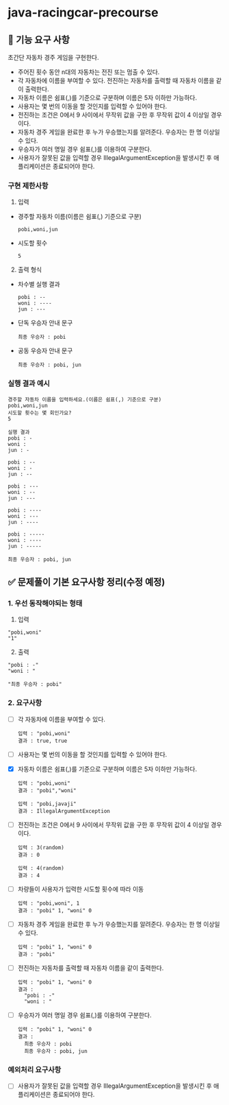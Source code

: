 # java-racingcar-precourse

## 🚀 기능 요구 사항

초간단 자동차 경주 게임을 구현한다.

- 주어진 횟수 동안 n대의 자동차는 전진 또는 멈출 수 있다.
- 각 자동차에 이름을 부여할 수 있다. 전진하는 자동차를 출력할 때 자동차 이름을 같이 출력한다.
- 자동차 이름은 쉼표(,)를 기준으로 구분하며 이름은 5자 이하만 가능하다.
- 사용자는 몇 번의 이동을 할 것인지를 입력할 수 있어야 한다.
- 전진하는 조건은 0에서 9 사이에서 무작위 값을 구한 후 무작위 값이 4 이상일 경우이다.
- 자동차 경주 게임을 완료한 후 누가 우승했는지를 알려준다. 우승자는 한 명 이상일 수 있다.
- 우승자가 여러 명일 경우 쉼표(,)를 이용하여 구분한다.
- 사용자가 잘못된 값을 입력할 경우 IllegalArgumentException을 발생시킨 후 애플리케이션은 종료되어야 한다.

### 구현 제한사항

1. 입력
- 경주할 자동차 이름(이름은 쉼표(,) 기준으로 구분)
    ~~~ 
    pobi,woni,jun
    ~~~
- 시도할 횟수
    ~~~
    5
    ~~~
2. 출력 형식
- 차수별 실행 결과
     ~~~
     pobi : --
     woni : ----
     jun : ---
     ~~~
- 단독 우승자 안내 문구
    ~~~
    최종 우승자 : pobi
    ~~~
- 공동 우승자 안내 문구
    ~~~
    최종 우승자 : pobi, jun
    ~~~

### 실행 결과 예시
~~~
경주할 자동차 이름을 입력하세요.(이름은 쉼표(,) 기준으로 구분)
pobi,woni,jun
시도할 횟수는 몇 회인가요?
5

실행 결과
pobi : -
woni : 
jun : -

pobi : --
woni : -
jun : --

pobi : ---
woni : --
jun : ---

pobi : ----
woni : ---
jun : ----

pobi : -----
woni : ----
jun : -----

최종 우승자 : pobi, jun
~~~

## ✅ 문제풀이 기본 요구사항 정리(수정 예정)

### 1. 우선 동작해야되는 형태
1. 입력
  ~~~
  "pobi,woni" 
  "1"
  ~~~
2. 출력
  ~~~
  "pobi : -" 
  "woni : "
  
  "최종 우승자 : pobi"
  ~~~

### 2. 요구사항 
- [ ] 각 자동차에 이름을 부여할 수 있다.
  ~~~
  입력 : "pobi,woni"
  결과 : true, true
  ~~~
- [ ] 사용자는 몇 번의 이동을 할 것인지를 입력할 수 있어야 한다.
- [x] 자동차 이름은 쉼표(,)를 기준으로 구분하며 이름은 5자 이하만 가능하다.   
  ~~~
  입력 : "pobi,woni"
  결과 : "pobi","woni"
  ~~~
  
  ~~~
  입력 : "pobi,javaji"
  결과 : IllegalArgumentException
  ~~~
- [ ] 전진하는 조건은 0에서 9 사이에서 무작위 값을 구한 후 무작위 값이 4 이상일 경우이다.
  ~~~
  입력 : 3(random)
  결과 : 0

  입력 : 4(random)
  결과 : 4
  ~~~
- [ ] 차량들이 사용자가 입력한 시도할 횟수에 따라 이동
  ~~~
  입력 : "pobi,woni", 1
  결과 : "pobi" 1, "woni" 0
  ~~~
- [ ] 자동차 경주 게임을 완료한 후 누가 우승했는지를 알려준다. 우승자는 한 명 이상일 수 있다.
  ~~~
  입력 : "pobi" 1, "woni" 0
  결과 : "pobi"
  ~~~
- [ ] 전진하는 자동차를 출력할 때 자동차 이름을 같이 출력한다.
  ~~~
  입력 : "pobi" 1, "woni" 0
  결과 : 
    "pobi : -"
    "woni : "
  ~~~
- [ ] 우승자가 여러 명일 경우 쉼표(,)를 이용하여 구분한다.
  ~~~
  입력 : "pobi" 1, "woni" 0
  결과 :
    최종 우승자 : pobi 
    최종 우승자 : pobi, jun
  ~~~

### 예외처리 요구사항
- [ ] 사용자가 잘못된 값을 입력할 경우 IllegalArgumentException을 발생시킨 후 애플리케이션은 종료되어야 한다.